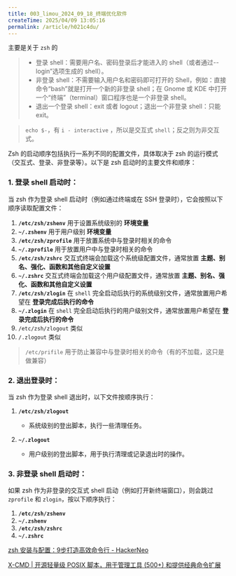 ```yaml
---
title: 003_limou_2024_09_18_终端优化软件
createTime: 2025/04/09 13:05:16
permalink: /article/h021c4du/
---
```

主要是关于 `zsh` 的

>   *   登录 shell：需要用户名、密码登录后才能进入的 shell（或者通过--login”选项生成的 shell）。
>   *   非登录 shell：不需要输入用户名和密码即可打开的 Shell，例如：直接命令“bash”就是打开一个新的非登录 shell；在 Gnome 或 KDE 中打开一个“终端”（terminal）窗口程序也是一个非登录 shell。
>   *   退出一个登录 shell：exit 或者 logout；退出一个非登录 shell：只能 exit。

>   `echo $-`，有 `i - interactive` ，所以是交互式 `shell`；反之则为非交互式。

Zsh 的启动顺序包括执行一系列不同的配置文件，具体取决于 zsh 的运行模式（交互式、登录、非登录等）。以下是 zsh 启动时的主要文件和顺序：

### 1. 登录 shell 启动时：
当 zsh 作为登录 shell 启动时（例如通过终端或在 SSH 登录时），它会按照以下顺序读取配置文件：

1. **`/etc/zsh/zshenv`**  用于设置系统级别的 **环境变量**
2. **`~/.zshenv`**  用于用户级别 **环境变量**
3. **`/etc/zsh/zprofile`**  用于放置系统中与登录时相关的命令
4. **`~/.zprofile`**  用于放置用户中与登录时相关的命令
5. **`/etc/zsh/zshrc`**  交互式终端会加载这个系统级配置文件，通常放置 **主题、别名、强化、函数和其他自定义设置**
6. **`~/.zshrc`**  交互式终端会加载这个用户级配置文件，通常放置 **主题、别名、强化、函数和其他自定义设置**
7. **`/etc/zsh/zlogin`**  在 `shell` 完全启动后执行的系统级别文件，通常放置用户希望在 **登录完成后执行的命令**
8. **`~/.zlogin`**  在 `shell` 完全启动后执行的用户级别文件，通常放置用户希望在 **登录完成后执行的命令**
9. `/etc/zsh/zlogout` 类似
10. `/.zlogout` 类似

>   `/etc/prifile` 用于防止兼容中与登录时相关的命令（有的不加载，这只是做兼容）

### 2. 退出登录时：
当 zsh 作为登录 shell 退出时，以下文件按顺序执行：

1. **`/etc/zsh/zlogout`**  
   - 系统级别的登出脚本，执行一些清理任务。

2. **`~/.zlogout`**  
   - 用户级别的登出脚本，用于执行清理或记录退出时的操作。

### 3. 非登录 shell 启动时：
如果 zsh 作为非登录的交互式 shell 启动（例如打开新终端窗口），则会跳过 `zprofile` 和 `zlogin`，按以下顺序执行：

1. **`/etc/zsh/zshenv`**  
2. **`~/.zshenv`**  
3. **`/etc/zsh/zshrc`**  
4. **`~/.zshrc`**



[zsh 安装与配置：9步打造高效命令行 - HackerNeo](https://www.hackerneo.com/blog/dev-tools/better-use-terminal-with-zsh#安装-oh-my-zsh)



[X-CMD | 开源轻量级 POSIX 脚本，用于管理工具 (500+) 和提供经典命令扩展](https://cn.x-cmd.com/)
